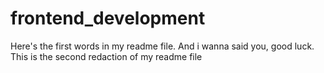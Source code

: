 # frontend_development
Here's the first words in my readme file. And i wanna said you, good luck.
This is the second redaction of my readme file

